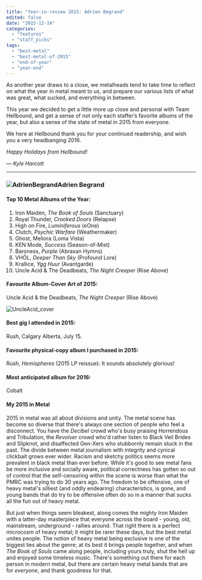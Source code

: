 ```yaml
---
title: "Year-in-review 2015: Adrien Begrand"
edited: false
date: "2015-12-14"
categories:
  - "features"
  - "staff_picks"
tags:
  - "best-metal"
  - "best-metal-of-2015"
  - "end-of-year"
  - "year-end"
---
```


As another year draws to a close, we metalheads tend to take time to reflect on what the year in metal meant to us, and prepare our various lists of what was great, what sucked, and everything in between.

This year we decided to get a little more up close and personal with Team Hellbound, and get a sense of not only each staffer’s favorite albums of the year, but also a sense of the state of metal in 2015 from everyone.

We here at Hellbound thank you for your continued readership, and wish you a very headbanging 2016.

_Happy Holidays from Hellbound!_

_— Kyle Harcott_

* * *

### ![AdrienBegrand](https://hellbound.ca/wp-content/uploads/2015/12/AdrienBegrand.jpg)Adrien Begrand

#### Top 10 Metal Albums of the Year:

1. Iron Maiden, _The Book of Souls_ (Sanctuary)
2. Royal Thunder, _Crooked Doors_ (Relapse)
3. High on Fire, _Luminiferous_ (eOne)
4. Clutch, _Psychic Warfare_ (Weathermaker)
5. Ghost, Meliora (Loma Vista)
6. KEN Mode, _Success_ (Season-of-Mist)
7. Baroness, _Purple_ (Abraxan Hymns)
8. VHÖL, _Deeper Than Sky_ (Profound Lore)
9. Krallice, _Ygg Huur_ (Avantgarde)
10. Uncle Acid & The Deadbeats, _The Night Creeper_ (Rise Above)

#### Favourite Album-Cover Art of 2015:

Uncle Acid & the Deadbeats, _The Night Creeper_ (Rise Above)

![UncleAcid_cover](https://hellbound.ca/wp-content/uploads/2015/12/UncleAcid_cover-300x300.jpg)

#### Best gig I attended in 2015:

Rush, Calgary Alberta, July 15.

#### Favourite physical-copy album I purchased in 2015:

Rush, _Hemispheres_ (2015 LP reissue): It sounds absolutely glorious!

#### Most anticipated album for 2016:

Cobalt

#### My 2015 in Metal

2015 in metal was all about divisions and unity. The metal scene has become so diverse that there's always one section of people who feel a disconnect. You have the _Decibel_ crowd who's busy praising Horrendous and Tribulation, the _Revolver_ crowd who'd rather listen to Black Veil Brides and Slipknot, and disaffected Gen-Xers who stubbornly remain stuck in the past. The divide between metal journalism with integrity and cynical clickbait grows ever wider. Racism and sketchy politics seems more prevalent in black metal than ever before. While it's good to see metal fans be more inclusive and socially aware, political correctness has gotten so out of control that the self-censoring within the scene is worse than what the PMRC was trying to do 30 years ago. The freedom to be offensive, one of heavy metal's silliest (and oddly endearing) characteristics, is gone, and young bands that do try to be offensive often do so in a manner that sucks all the fun out of heavy metal.

But just when things seem bleakest, along comes the mighty Iron Maiden with a latter-day masterpiece that everyone across the board - young, old, mainstream, underground - rallies around. That right there is a perfect microcosm of heavy metal; it might be rarer these days, but the best metal unites people. The notion of heavy metal being exclusive is one of the biggest lies about the genre; at its best it brings people together, and when _The Book of Souls_ came along people, including yours truly, shut the hell up and enjoyed some timeless music. There's something out there for each person in modern metal, but there are certain heavy metal bands that are for _everyone_, and thank goodness for that.
